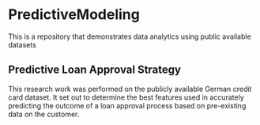 # PredictiveModeling
This is a repository that demonstrates data analytics using public available datasets

## Predictive Loan Approval Strategy
This research work was performed on the publicly available German credit card dataset. It set out to determine the best features used in accurately predicting the outcome of a loan approval process based on pre-existing data on the customer. 
